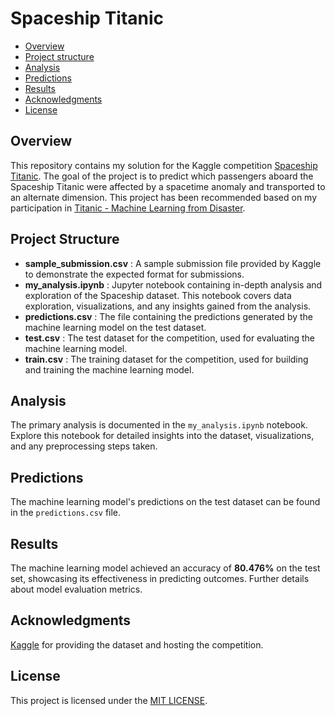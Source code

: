 # Spaceship Titanic

* [Overview](#overview)
* [Project structure](#project-structure)
* [Analysis](#analysis)
* [Predictions](#predictions)
* [Results](#results)
* [Acknowledgments](#acknowledgments)
* [License](#license)

## Overview

This repository contains my solution for the Kaggle competition [Spaceship Titanic](https://www.kaggle.com/competitions/spaceship-titanic).
The goal of the project is to predict which passengers aboard the Spaceship Titanic were affected by a spacetime anomaly and transported to an alternate dimension.
This project has been recommended based on my participation in [Titanic - Machine Learning from Disaster](https://github.com/sepanta007/Titanic).

## Project Structure

- **sample_submission.csv** : A sample submission file provided by Kaggle to demonstrate the expected format for submissions.
- **my_analysis.ipynb** : Jupyter notebook containing in-depth analysis and exploration of the Spaceship dataset. This notebook covers data exploration, visualizations, and any insights gained from the analysis.
- **predictions.csv** : The file containing the predictions generated by the machine learning model on the test dataset.
- **test.csv** : The test dataset for the competition, used for evaluating the machine learning model.
- **train.csv** : The training dataset for the competition, used for building and training the machine learning model.

## Analysis

The primary analysis is documented in the `my_analysis.ipynb` notebook. Explore this notebook for detailed insights into the dataset, visualizations, and any preprocessing steps taken.

## Predictions

The machine learning model's predictions on the test dataset can be found in the `predictions.csv` file.

## Results

The machine learning model achieved an accuracy of **80.476%** on the test set, showcasing its effectiveness in predicting outcomes. Further details about model evaluation metrics.

## Acknowledgments

[Kaggle](https://www.kaggle.com) for providing the dataset and hosting the competition.

## License

This project is licensed under the [MIT LICENSE](LICENSE).